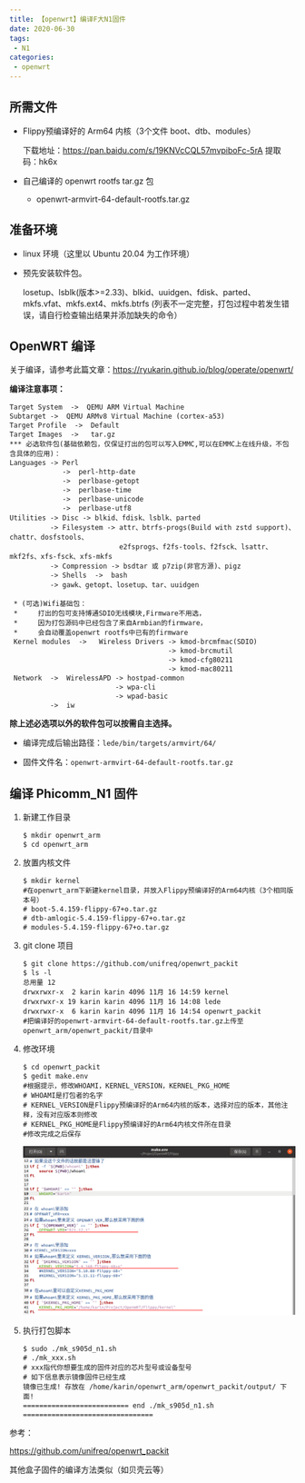 ```yaml
---
title: 【openwrt】编译F大N1固件
date: 2020-06-30
tags:
 - N1
categories: 
 - openwrt
---
```


## 所需文件

- Flippy预编译好的 Arm64 内核（3个文件 boot、dtb、modules）

  下载地址：<https://pan.baidu.com/s/19KNVcCQL57mvpiboFc-5rA> 提取码：hk6x 

- 自己编译的 openwrt rootfs tar.gz 包
  - openwrt-armvirt-64-default-rootfs.tar.gz

## 准备环境

- linux 环境（这里以 Ubuntu 20.04 为工作环境）

- 预先安装软件包。

  losetup、lsblk(版本>=2.33)、blkid、uuidgen、fdisk、parted、mkfs.vfat、mkfs.ext4、mkfs.btrfs (列表不一定完整，打包过程中若发生错误，请自行检查输出结果并添加缺失的命令）


## OpenWRT 编译

关于编译，请参考此篇文章：<https://ryukarin.github.io/blog/operate/openwrt/>

**编译注意事项：**

```
Target System  ->  QEMU ARM Virtual Machine 
Subtarget ->  QEMU ARMv8 Virtual Machine (cortex-a53)
Target Profile  ->  Default
Target Images  ->   tar.gz
*** 必选软件包(基础依赖包，仅保证打出的包可以写入EMMC,可以在EMMC上在线升级，不包含具体的应用)： 
Languages -> Perl               
             ->  perl-http-date
             ->  perlbase-getopt
             ->  perlbase-time
             ->  perlbase-unicode                              
             ->  perlbase-utf8        
Utilities -> Disc -> blkid、fdisk、lsblk、parted            
          -> Filesystem -> attr、btrfs-progs(Build with zstd support)、chattr、dosfstools、
                           e2fsprogs、f2fs-tools、f2fsck、lsattr、mkf2fs、xfs-fsck、xfs-mkfs
          -> Compression -> bsdtar 或 p7zip(非官方源)、pigz
          -> Shells  ->  bash         
          -> gawk、getopt、losetup、tar、uuidgen

 * (可选)Wifi基础包：
 *     打出的包可支持博通SDIO无线模块,Firmware不用选，
 *     因为打包源码中已经包含了来自Armbian的firmware，
 *     会自动覆盖openwrt rootfs中已有的firmware
 Kernel modules  ->   Wireless Drivers -> kmod-brcmfmac(SDIO) 
                                       -> kmod-brcmutil
                                       -> kmod-cfg80211
                                       -> kmod-mac80211
 Network  ->  WirelessAPD -> hostpad-common
                          -> wpa-cli
                          -> wpad-basic
          ->  iw
```

**除上述必选项以外的软件包可以按需自主选择。**

- 编译完成后输出路径：`lede/bin/targets/armvirt/64/`

- 固件文件名：`openwrt-armvirt-64-default-rootfs.tar.gz`

## 编译 Phicomm_N1 固件

1. 新建工作目录

   ```shell
   $ mkdir openwrt_arm
   $ cd openwrt_arm
   ```

2. 放置内核文件

   ```shell
   $ mkdir kernel
   #在openwrt_arm下新建kernel目录，并放入Flippy预编译好的Arm64内核（3个相同版本号）
   # boot-5.4.159-flippy-67+o.tar.gz
   # dtb-amlogic-5.4.159-flippy-67+o.tar.gz
   # modules-5.4.159-flippy-67+o.tar.gz
   ```

3. git clone 项目

   ```shell
   $ git clone https://github.com/unifreq/openwrt_packit
   $ ls -l
   总用量 12
   drwxrwxr-x  2 karin karin 4096 11月 16 14:59 kernel
   drwxrwxr-x 19 karin karin 4096 11月 16 14:08 lede
   drwxrwxr-x  6 karin karin 4096 11月 16 14:54 openwrt_packit
   #把编译好的openwrt-armvirt-64-default-rootfs.tar.gz上传至openwrt_arm/openwrt_packit/目录中
   ```

4. 修改环境

   ```shell
   $ cd openwrt_packit
   $ gedit make.env
   #根据提示，修改WHOAMI，KERNEL_VERSION，KERNEL_PKG_HOME
   # WHOAMI是打包者的名字
   # KERNEL_VERSION是Flippy预编译好的Arm64内核的版本，选择对应的版本，其他注释，没有对应版本则修改
   # KERNEL_PKG_HOME是Flippy预编译好的Arm64内核文件所在目录
   #修改完成之后保存
   ```

   ![](./assets/flippy_openwrt.png)

5. 执行打包脚本

   ```shell
   $ sudo ./mk_s905d_n1.sh 
   # ./mk_xxx.sh
   # xxx指代你想要生成的固件对应的芯片型号或设备型号
   # 如下信息表示镜像固件已经生成
   镜像已生成! 存放在 /home/karin/openwrt_arm/openwrt_packit/output/ 下面!
   ========================== end ./mk_s905d_n1.sh ================================
   
   ```

   

参考：

<https://github.com/unifreq/openwrt_packit>

其他盒子固件的编译方法类似（如贝壳云等）